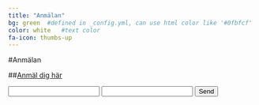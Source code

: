 ```yaml
---
title: "Anmälan"
bg: green  #defined in _config.yml, can use html color like '#0fbfcf'
color: white   #text color
fa-icon: thumbs-up
---
```


#Anmälan

##[Anmäl dig här](https://docs.google.com/forms/d/1LljdxnWI6FjMl1vpSQU_x_Ue2w_P_2tbTlMVY7olt14/viewform)

<form  class="form-style" action="//formspree.io/evelina.olsson@hiq.se">
    <input type="text" name="name">
    <input type="email" name="_replyto">
    <input type="submit" value="Send">
</form>